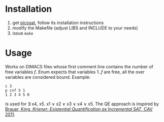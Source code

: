 Installation
============

1. get [picosat][1], follow its installation instructions 
2. modify the Makefile (adjust LIBS and INCLUDE to your needs)
3. issue `make`

Usage
=====

Works on DIMACS files whose first comment line contains the number of free variables *f*. Enum expects that variables 1..*f* are free, all the over variables are considered bound. Example:

    c 3
    p cnf 5 1
    1 2 3 4 5 0

is used for &exist; x4, x5. x1 &or; x2 &or; x3 &or; x4 &or; x5. The QE approach is inspired by [Brauer, King, *Kriener: Existential Quantification as Incremental SAT*, CAV 2011][2].

[1]: http://fmv.jku.at/picosat/
[2]: http://embedded.rwth-aachen.de/lib/exe/fetch.php?media=bib:bkk11a.pdf
